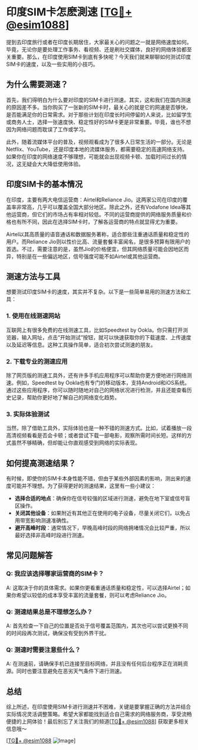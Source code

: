 # 印度SIM卡怎麽測速 [[TG💪+ @esim1088](https://t.me/s/esim1088)]

提到去印度旅行或者在印度长期居住，大家最关心的问题之一就是网络速度如何。毕竟，无论你是要处理工作事务、看视频、还是刷社交媒体，良好的网络体验都至关重要。那么，在印度使用SIM卡到底有多快呢？今天我们就来聊聊如何测试印度SIM卡的速度，以及一些实用的小技巧。

## 为什么需要测速？

首先，我们得明白为什么要对印度的SIM卡进行测速。其实，这和我们在国内测速的原因差不多。当你购买了一张新的SIM卡时，最关心的就是它的网速是否够快，是否能满足你的日常需求。对于那些计划在印度长时间停留的人来说，比如留学生或商务人士，选择一张速度快、稳定性好的SIM卡更是非常重要。毕竟，谁也不想因为网络问题而耽误了工作或学习。

此外，随着流媒体平台的普及，视频观看成为了很多人日常生活的一部分。无论是Netflix、YouTube，还是印度本地的流媒体服务，都需要稳定的高速网络支持。如果你在印度的网络速度不够理想，可能就会出现视频卡顿、加载时间过长的情况，这无疑会大大降低使用体验。

## 印度SIM卡的基本情况

在印度，主要有两大电信运营商：Airtel和Reliance Jio。这两家公司在印度的覆盖率非常高，几乎可以覆盖全国大部分地区。除此之外，还有Vodafone Idea等其他运营商，但它们的市场占有率相对较低。不同的运营商提供的网络服务质量和价格也有所不同，因此在选择SIM卡时，了解各运营商的特点就显得尤为重要。

Airtel以其高质量的语音通话和数据服务著称，适合那些注重通话质量和稳定性的用户。而Reliance Jio则以性价比高、流量套餐丰富闻名，是很多预算有限用户的首选。不过，需要注意的是，虽然Jio的价格便宜，但其网络质量可能会因地区而异，特别是在一些偏远地区，信号强度可能不如Airtel或其他运营商。

## 测速方法与工具

想要测试印度SIM卡的速度，其实并不复杂。以下是一些简单易用的测速方法和工具：

### 1. 使用在线测速网站

互联网上有很多免费的在线测速工具，比如Speedtest by Ookla。你只需打开浏览器，输入网址，点击“开始测试”按钮，就可以快速获取你的下载速度、上传速度以及延迟等信息。这种工具操作简单，适合初次尝试测速的朋友。

### 2. 下载专业的测速应用

除了网页版的测速工具外，还有许多手机应用程序可以帮助你更方便地进行网络测速。例如，Speedtest by Ookla也有专门的移动版本，支持Android和iOS系统。通过这些应用程序，你可以随时随地对自己的网络状况进行检测，并且还能查看历史记录，帮助你更好地了解自己的网络变化趋势。

### 3. 实际体验测试

当然，除了借助工具外，实际体验也是一种不错的测速方式。比如，试着播放一段高清视频看看是否会卡顿；或者尝试下载一部电影，观察所需时间长短。这样的方式虽然不够精确，但却能让你直观感受到网络的实际表现。

## 如何提高测速结果？

有时候，即使你的SIM卡本身性能不错，但由于某些外部因素的影响，测出来的速度可能并不理想。为了获得更好的测速结果，这里有一些小建议：

- **选择合适的地点**：确保你在信号较强的区域进行测速，避免在地下室或信号盲区操作。
- **关闭其他设备**：如果附近有其他正在使用的电子设备，尽量关闭它们，以免占用带宽影响测速准确性。
- **避开高峰时段**：通常情况下，早晚高峰时段的网络拥堵情况会比较严重，所以最好选择非高峰时段进行测速。

## 常见问题解答

### Q: 我应该选择哪家运营商的SIM卡？
A: 这取决于你的具体需求。如果你更看重通话质量和稳定性，可以选择Airtel；如果你希望以较低的成本享受丰富的流量套餐，则可以考虑Reliance Jio。

### Q: 测速结果总是不理想怎么办？
A: 首先检查一下自己的位置是否处于信号覆盖范围内，其次也可以尝试更换不同的时间段再次测试，确保没有受到外界干扰。

### Q: 测速时需要注意些什么？
A: 在测速前，请确保手机已连接至目标网络，并且没有任何后台程序正在消耗资源。同时也要注意避免在恶劣天气条件下进行测速。

## 总结

综上所述，在印度使用SIM卡进行测速并不困难，关键是要掌握正确的方法并结合实际情况灵活调整策略。希望大家都能找到适合自己需求的网络服务商，享受流畅便捷的上网体验！最后别忘了关注我们的频道[[TG💪+ @esim1088](https://t.me/s/esim1088)] 获取更多相关信息哦～ 

[[TG💪+ @esim1088](https://t.me/s/esim1088) ![Image](https://i.postimg.cc/4NQfJmqS/Snipaste-2025-05-13-00-14-12.png)]